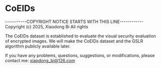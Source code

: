 # CoEIDs

-----------COPYRIGHT NOTICE STARTS WITH THIS LINE------------ Copyright (c) 2025, Xiaodong Bi All rights

The CoEIDs dataset is established to evaluate the visual security evaluation of encrypted images.
We will make the CoEIDs dataset and the GSLR algorithm publicly available later.

If you have any problems, questions, suggestions, or modifications, please contact me: xiaodong_bi@126.com
